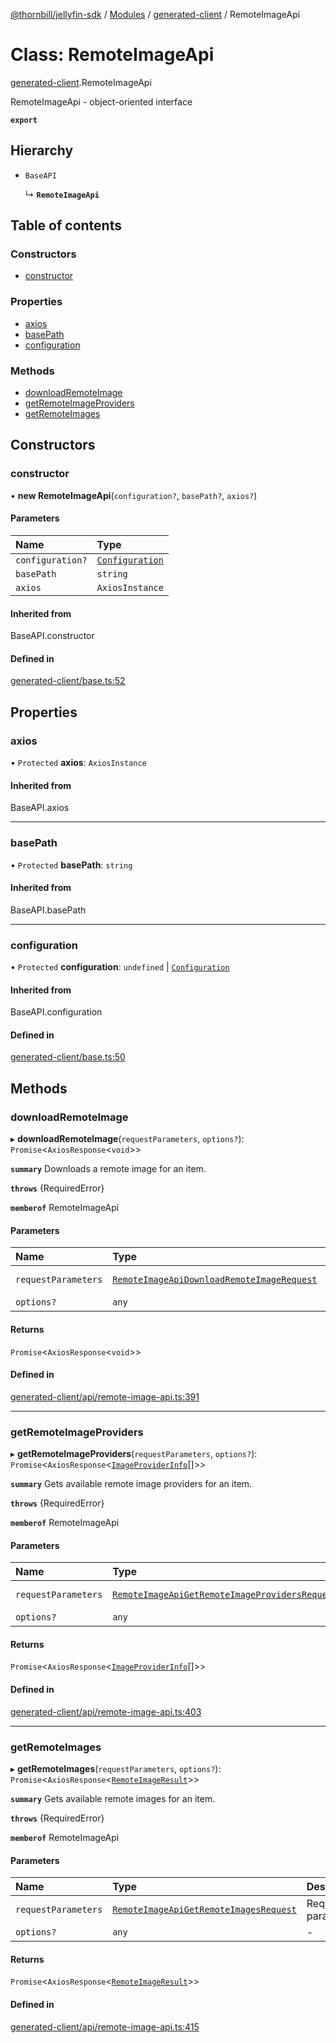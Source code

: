 [@thornbill/jellyfin-sdk](../README.md) / [Modules](../modules.md) / [generated-client](../modules/generated_client.md) / RemoteImageApi

# Class: RemoteImageApi

[generated-client](../modules/generated_client.md).RemoteImageApi

RemoteImageApi - object-oriented interface

**`export`**

## Hierarchy

- `BaseAPI`

  ↳ **`RemoteImageApi`**

## Table of contents

### Constructors

- [constructor](generated_client.RemoteImageApi.md#constructor)

### Properties

- [axios](generated_client.RemoteImageApi.md#axios)
- [basePath](generated_client.RemoteImageApi.md#basepath)
- [configuration](generated_client.RemoteImageApi.md#configuration)

### Methods

- [downloadRemoteImage](generated_client.RemoteImageApi.md#downloadremoteimage)
- [getRemoteImageProviders](generated_client.RemoteImageApi.md#getremoteimageproviders)
- [getRemoteImages](generated_client.RemoteImageApi.md#getremoteimages)

## Constructors

### constructor

• **new RemoteImageApi**(`configuration?`, `basePath?`, `axios?`)

#### Parameters

| Name | Type |
| :------ | :------ |
| `configuration?` | [`Configuration`](generated_client.Configuration.md) |
| `basePath` | `string` |
| `axios` | `AxiosInstance` |

#### Inherited from

BaseAPI.constructor

#### Defined in

[generated-client/base.ts:52](https://github.com/thornbill/jellyfin-sdk-typescript/blob/029620a/src/generated-client/base.ts#L52)

## Properties

### axios

• `Protected` **axios**: `AxiosInstance`

#### Inherited from

BaseAPI.axios

___

### basePath

• `Protected` **basePath**: `string`

#### Inherited from

BaseAPI.basePath

___

### configuration

• `Protected` **configuration**: `undefined` \| [`Configuration`](generated_client.Configuration.md)

#### Inherited from

BaseAPI.configuration

#### Defined in

[generated-client/base.ts:50](https://github.com/thornbill/jellyfin-sdk-typescript/blob/029620a/src/generated-client/base.ts#L50)

## Methods

### downloadRemoteImage

▸ **downloadRemoteImage**(`requestParameters`, `options?`): `Promise`<`AxiosResponse`<`void`\>\>

**`summary`** Downloads a remote image for an item.

**`throws`** {RequiredError}

**`memberof`** RemoteImageApi

#### Parameters

| Name | Type | Description |
| :------ | :------ | :------ |
| `requestParameters` | [`RemoteImageApiDownloadRemoteImageRequest`](../interfaces/generated_client.RemoteImageApiDownloadRemoteImageRequest.md) | Request parameters. |
| `options?` | `any` | - |

#### Returns

`Promise`<`AxiosResponse`<`void`\>\>

#### Defined in

[generated-client/api/remote-image-api.ts:391](https://github.com/thornbill/jellyfin-sdk-typescript/blob/029620a/src/generated-client/api/remote-image-api.ts#L391)

___

### getRemoteImageProviders

▸ **getRemoteImageProviders**(`requestParameters`, `options?`): `Promise`<`AxiosResponse`<[`ImageProviderInfo`](../interfaces/generated_client.ImageProviderInfo.md)[]\>\>

**`summary`** Gets available remote image providers for an item.

**`throws`** {RequiredError}

**`memberof`** RemoteImageApi

#### Parameters

| Name | Type | Description |
| :------ | :------ | :------ |
| `requestParameters` | [`RemoteImageApiGetRemoteImageProvidersRequest`](../interfaces/generated_client.RemoteImageApiGetRemoteImageProvidersRequest.md) | Request parameters. |
| `options?` | `any` | - |

#### Returns

`Promise`<`AxiosResponse`<[`ImageProviderInfo`](../interfaces/generated_client.ImageProviderInfo.md)[]\>\>

#### Defined in

[generated-client/api/remote-image-api.ts:403](https://github.com/thornbill/jellyfin-sdk-typescript/blob/029620a/src/generated-client/api/remote-image-api.ts#L403)

___

### getRemoteImages

▸ **getRemoteImages**(`requestParameters`, `options?`): `Promise`<`AxiosResponse`<[`RemoteImageResult`](../interfaces/generated_client.RemoteImageResult.md)\>\>

**`summary`** Gets available remote images for an item.

**`throws`** {RequiredError}

**`memberof`** RemoteImageApi

#### Parameters

| Name | Type | Description |
| :------ | :------ | :------ |
| `requestParameters` | [`RemoteImageApiGetRemoteImagesRequest`](../interfaces/generated_client.RemoteImageApiGetRemoteImagesRequest.md) | Request parameters. |
| `options?` | `any` | - |

#### Returns

`Promise`<`AxiosResponse`<[`RemoteImageResult`](../interfaces/generated_client.RemoteImageResult.md)\>\>

#### Defined in

[generated-client/api/remote-image-api.ts:415](https://github.com/thornbill/jellyfin-sdk-typescript/blob/029620a/src/generated-client/api/remote-image-api.ts#L415)
